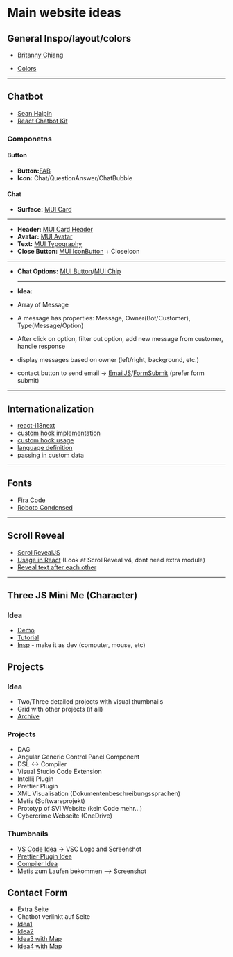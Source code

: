 # Main website ideas

## General Inspo/layout/colors

- [Britanny Chiang](https://brittanychiang.com/)

- [Colors](https://coolors.co/fbfffe-0aa5ff-ff2e1f-464d42-181114)

---

## Chatbot

- [Sean Halpin](https://www.seanhalpin.design/)
- [React Chatbot Kit](https://fredrikoseberg.github.io/react-chatbot-kit-docs/)

### Componetns

#### Button

- **Button:**[FAB](https://mui.com/components/floating-action-button/#basic-fab)
- **Icon:** Chat/QuestionAnswer/ChatBubble

#### Chat

- **Surface:** [MUI Card](https://mui.com/components/cards/)

---

- **Header:** [MUI Card Header](https://mui.com/api/card-header/)
- **Avatar:** [MUI Avatar](https://mui.com/components/avatars/)
- **Text:** [MUI Typography](https://mui.com/components/typography/#main-content)
- **Close Button:** [MUI IconButton](https://mui.com/api/icon-button/) + CloseIcon

---

- **Chat Options:** [MUI Button](https://mui.com/components/buttons/)/[MUI Chip](https://mui.com/components/chips)
- ***

  **Idea:**

- Array of Message
- A message has properties: Message, Owner(Bot/Customer), Type(Message/Option)
- After click on option, filter out option, add new message from customer, handle response
- display messages based on owner (left/right, background, etc.)
- contact button to send email -> [EmailJS](https://www.emailjs.com/)/[FormSubmit](https://formsubmit.co/) (prefer form submit)

---

## Internationalization

- [react-i18next](https://react.i18next.com/)
- [custom hook implementation](https://github.com/calendso/calendso/blob/main/lib/hooks/useLocale.ts)
- [custom hook usage](https://github.com/calendso/calendso/blob/main/pages/auth/login.tsx#L30-L45)
- [language definition](https://github.com/calendso/calendso/blob/main/public/static/locales/de/common.json)
- [passing in custom data](https://github.com/calendso/calendso/blob/main/ee/components/TrialBanner.tsx#L24)

---

## Fonts

- [Fira Code](https://fonts.google.com/specimen/Fira+Code?query=code)
- [Roboto Condensed](https://fonts.google.com/specimen/Roboto+Condensed?query=Roboto)

---

## Scroll Reveal

- [ScrollRevealJS](https://scrollrevealjs.org/)
- [Usage in React](https://gist.github.com/2075/d6b1f24536e12bd6f8d43bfadd9da19a) (Look at ScrollReveal v4, dont need extra module)
- [Reveal text after each other](https://scrollrevealjs.org/guide/customization.html)

---

## Three JS Mini Me (Character)

### Idea

- [Demo](https://codepen.io/kevoj/pen/BWgvOj)
- [Tutorial](https://tympanus.net/codrops/2021/10/04/creating-3d-characters-in-three-js/)
- [Insp](https://codepen.io/eroxburgh/pen/gOayPKV) - make it as dev (computer, mouse, etc)

## Projects

### Idea

- Two/Three detailed projects with visual thumbnails
- Grid with other projects (if all)
- [Archive](https://brittanychiang.com/archive)

### Projects

- DAG
- Angular Generic Control Panel Component
- DSL <-> Compiler
- Visual Studio Code Extension
- Intellij Plugin
- Prettier Plugin
- XML Visualisation (Dokumentenbeschreibungssprachen)
- Metis (Softwareprojekt)
- Prototyp of SVI Website (kein Code mehr...)
- Cybercrime Webseite (OneDrive)

### Thumbnails

- [VS Code Idea](https://miro.medium.com/max/1012/0*nsMqYxMBzvx9EMGw.png) -> VSC Logo and Screenshot
- [Prettier Plugin Idea](https://opengraph.githubassets.com/1ed7bf5286970696043c6e2812986d9d3e7ce6552f535bf79a9bf5cc6271502f/prettier-solidity/prettier-plugin-solidity)
- [Compiler Idea](https://miro.medium.com/max/500/1*Qbm5_d5EYIbYa1-jN4JmSg.jpeg)
- Metis zum Laufen bekommen --> Screenshot

## Contact Form

- Extra Seite
- Chatbot verlinkt auf Seite
- [Idea1](https://dribbble.com/shots/14139115-Contact-Form-02)
- [Idea2](https://dribbble.com/shots/7167199-Contact-Us-DailyUI-day-028)
- [Idea3 with Map](https://dribbble.com/shots/14945009-Contact-Form-Page-Web-Design-for-Fintech-Saas-Web-App)
- [Idea4 with Map](https://jacekjeznach.com/contact)
